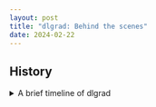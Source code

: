 ```yaml
---
layout: post
title: "dlgrad: Behind the scenes"
date: 2024-02-22
---
```


##  History

<details>

<summary> A brief timeline of dlgrad </summary>

- I started this project in 2022 with the intention of learning the fundamentals of deep learning. The initial version worked perfectly fine but was just a numpy wrapper.

- In early 2024, I revisted the project and realised that I didnt learn or do much since most of the heavy lifting was done by numpy and this bothered me.
* Hence, I began to rewrite dlgrad, well, in a stupid way. 
* Since, I didnt want to rely on numpy at all, I needed some way of creating the tensors. My genius idea was, let me write C code in python, compile them as a shared file (using subprocess) and load them into python. Suprisingly it worked. The rational was, I wanted *dlgrad* to be a simple pip install, and didnt want to deal with compiling C code.
* However, it was becoming really difficult to manage tensors in C and using them in python. Things were only getting complicated as I sarted to add new ops, losses, etc. And I spent around 8 months doing this. Yea 8 months !!!.
*  At this point I became frustated at myself, saddend by the fact that I am not able to do this.
* Then I was looking at [llm.c](https://github.com/karpathy/llm.c), and I wondered, why am I complicating things. All this complexity was arising from the fact that I didnt want to compile C code when installing. But, by doing that, I will drasctically improve performance, increase speed and reduce complexity. 
* I am not worried about the time since, as Andrej Karpathy mentions in the Lex podcast, these are just scar tissues. I have learnt from the mistake and hopefully will not repeat it in the future :). Hence, the lesson learnt here is that,      
    - **Don't complicate things**
    - **Before starting out on a project, layout a plan, figure out how you are going to do things beforehand, so that in the future, after putting so much effort on something, it should not come to a hault, because, you didnt think it through enough**.

</details>

